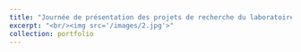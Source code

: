 ```yaml
---
title: "Journée de présentation des projets de recherche du laboratoire Mémoire, Cerveau et Cognition à l’Université Paris Cité."
excerpt: "<br/><img src='/images/2.jpg'>"
collection: portfolio
---
```

